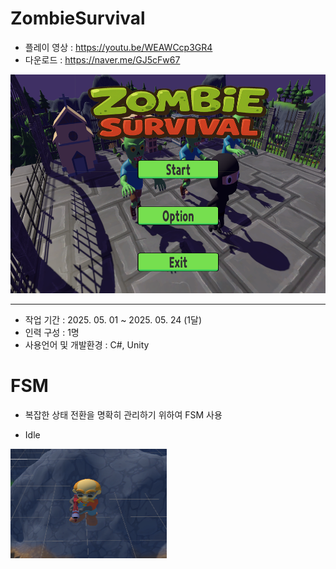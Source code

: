 # ZombieSurvival
* 플레이 영상 : <https://youtu.be/WEAWCcp3GR4>
* 다운로드 : <https://naver.me/GJ5cFw67>
  
<img src="Image/ZombieSurvival.png" width="600" height="350"/>

***

* 작업 기간 : 2025. 05. 01 ~ 2025. 05. 24 (1달)
* 인력 구성 : 1명
* 사용언어 및 개발환경 : C#, Unity
  
# FSM
* 복잡한 상태 전환을 명확히 관리하기 위하여 FSM 사용

* Idle
<img src="Image/Army_Idle.png" width="250" height="175"/>
